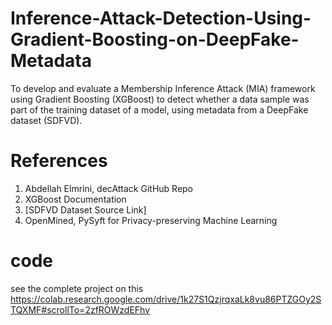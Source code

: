 # Inference-Attack-Detection-Using-Gradient-Boosting-on-DeepFake-Metadata
To develop and evaluate a Membership Inference Attack (MIA) framework using Gradient Boosting (XGBoost) to detect whether a data sample was part of the training dataset of a model, using metadata from a DeepFake dataset (SDFVD).
# References
1.	Abdellah Elmrini, decAttack GitHub Repo
2.	XGBoost Documentation
3.	[SDFVD Dataset Source Link]
4.	OpenMined, PySyft for Privacy-preserving Machine Learning
# code
see the complete project on this https://colab.research.google.com/drive/1k27S1QzjrqxaLk8vu86PTZGOy2STQXMF#scrollTo=2zfROWzdEFhv
